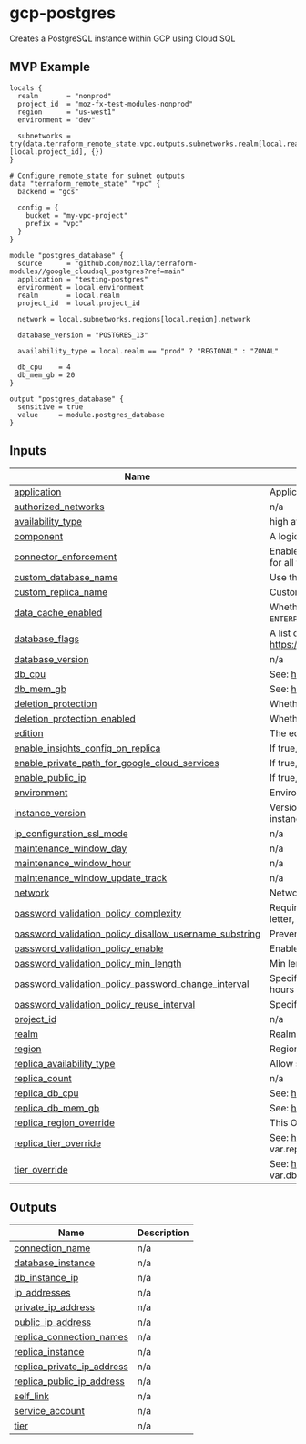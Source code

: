 <!-- BEGIN_TF_DOCS -->
# gcp-postgres
Creates a PostgreSQL instance within GCP using Cloud SQL

## MVP Example

```hcl
locals {
  realm       = "nonprod"
  project_id  = "moz-fx-test-modules-nonprod"
  region      = "us-west1"
  environment = "dev"

  subnetworks = try(data.terraform_remote_state.vpc.outputs.subnetworks.realm[local.realm][local.project_id], {})
}

# Configure remote_state for subnet outputs
data "terraform_remote_state" "vpc" {
  backend = "gcs"

  config = {
    bucket = "my-vpc-project"
    prefix = "vpc"
  }
}

module "postgres_database" {
  source      = "github.com/mozilla/terraform-modules//google_cloudsql_postgres?ref=main"
  application = "testing-postgres"
  environment = local.environment
  realm       = local.realm
  project_id  = local.project_id

  network = local.subnetworks.regions[local.region].network

  database_version = "POSTGRES_13"

  availability_type = local.realm == "prod" ? "REGIONAL" : "ZONAL"

  db_cpu    = 4
  db_mem_gb = 20
}

output "postgres_database" {
  sensitive = true
  value     = module.postgres_database
}
```

## Inputs

| Name | Description | Type | Default | Required |
|------|-------------|------|---------|:--------:|
| <a name="input_application"></a> [application](#input\_application) | Application e.g., bouncer. | `any` | n/a | yes |
| <a name="input_authorized_networks"></a> [authorized\_networks](#input\_authorized\_networks) | n/a | `list` | `[]` | no |
| <a name="input_availability_type"></a> [availability\_type](#input\_availability\_type) | high availability (REGIONAL) or single zone (ZONAL) | `string` | `"REGIONAL"` | no |
| <a name="input_component"></a> [component](#input\_component) | A logical component of an application | `string` | `"db"` | no |
| <a name="input_connector_enforcement"></a> [connector\_enforcement](#input\_connector\_enforcement) | Enables the enforcement of Cloud SQL Auth Proxy or Cloud SQL connectors for all the connections. If enabled, all the direct connections are rejected. | `string` | `null` | no |
| <a name="input_custom_database_name"></a> [custom\_database\_name](#input\_custom\_database\_name) | Use this field for custom database name. | `string` | `""` | no |
| <a name="input_custom_replica_name"></a> [custom\_replica\_name](#input\_custom\_replica\_name) | Custom database replica name. | `string` | `""` | no |
| <a name="input_data_cache_enabled"></a> [data\_cache\_enabled](#input\_data\_cache\_enabled) | Whether data cache is enabled for the instance. Only available for `ENTERPRISE_PLUS` edition instances. | `bool` | `true` | no |
| <a name="input_database_flags"></a> [database\_flags](#input\_database\_flags) | A list of database flag maps: https://www.terraform.io/docs/providers/google/r/sql_database_instance.html | `list` | `[]` | no |
| <a name="input_database_version"></a> [database\_version](#input\_database\_version) | n/a | `string` | `"POSTGRES_13"` | no |
| <a name="input_db_cpu"></a> [db\_cpu](#input\_db\_cpu) | See: https://cloud.google.com/sql/pricing#2nd-gen-pricing | `string` | `"2"` | no |
| <a name="input_db_mem_gb"></a> [db\_mem\_gb](#input\_db\_mem\_gb) | See: https://cloud.google.com/sql/pricing#2nd-gen-pricing | `string` | `"12"` | no |
| <a name="input_deletion_protection"></a> [deletion\_protection](#input\_deletion\_protection) | Whether the instance is protected from deletion (TF) | `bool` | `true` | no |
| <a name="input_deletion_protection_enabled"></a> [deletion\_protection\_enabled](#input\_deletion\_protection\_enabled) | Whether the instance is protected from deletion (API) | `bool` | `true` | no |
| <a name="input_edition"></a> [edition](#input\_edition) | The edition of the instance, can be `ENTERPRISE` or `ENTERPRISE_PLUS`. | `string` | `"ENTERPRISE"` | no |
| <a name="input_enable_insights_config_on_replica"></a> [enable\_insights\_config\_on\_replica](#input\_enable\_insights\_config\_on\_replica) | If true, will allow enable insights config on replica | `bool` | `false` | no |
| <a name="input_enable_private_path_for_google_cloud_services"></a> [enable\_private\_path\_for\_google\_cloud\_services](#input\_enable\_private\_path\_for\_google\_cloud\_services) | If true, will allow Google Cloud Services access over private IP. | `bool` | `false` | no |
| <a name="input_enable_public_ip"></a> [enable\_public\_ip](#input\_enable\_public\_ip) | If true, will assign a public IP to database instance. | `bool` | `false` | no |
| <a name="input_environment"></a> [environment](#input\_environment) | Environment e.g., stage. | `any` | n/a | yes |
| <a name="input_instance_version"></a> [instance\_version](#input\_instance\_version) | Version of database. Use this field if you need to spin up a new database instance. | `string` | `"v1"` | no |
| <a name="input_ip_configuration_ssl_mode"></a> [ip\_configuration\_ssl\_mode](#input\_ip\_configuration\_ssl\_mode) | n/a | `string` | `"ALLOW_UNENCRYPTED_AND_ENCRYPTED"` | no |
| <a name="input_maintenance_window_day"></a> [maintenance\_window\_day](#input\_maintenance\_window\_day) | n/a | `number` | `1` | no |
| <a name="input_maintenance_window_hour"></a> [maintenance\_window\_hour](#input\_maintenance\_window\_hour) | n/a | `number` | `17` | no |
| <a name="input_maintenance_window_update_track"></a> [maintenance\_window\_update\_track](#input\_maintenance\_window\_update\_track) | n/a | `string` | `"stable"` | no |
| <a name="input_network"></a> [network](#input\_network) | Network where the private peering should attach. | `string` | `"default"` | no |
| <a name="input_password_validation_policy_complexity"></a> [password\_validation\_policy\_complexity](#input\_password\_validation\_policy\_complexity) | Require complex password, must contain an uppercase letter, lowercase letter, number, and symbol | `bool` | `false` | no |
| <a name="input_password_validation_policy_disallow_username_substring"></a> [password\_validation\_policy\_disallow\_username\_substring](#input\_password\_validation\_policy\_disallow\_username\_substring) | Prevents the use of the username in the password | `bool` | `false` | no |
| <a name="input_password_validation_policy_enable"></a> [password\_validation\_policy\_enable](#input\_password\_validation\_policy\_enable) | Enable password validation policy | `bool` | `false` | no |
| <a name="input_password_validation_policy_min_length"></a> [password\_validation\_policy\_min\_length](#input\_password\_validation\_policy\_min\_length) | Min length for password | `number` | `0` | no |
| <a name="input_password_validation_policy_password_change_interval"></a> [password\_validation\_policy\_password\_change\_interval](#input\_password\_validation\_policy\_password\_change\_interval) | Specifies the minimum duration after which you can change the password in hours | `string` | `"0s"` | no |
| <a name="input_password_validation_policy_reuse_interval"></a> [password\_validation\_policy\_reuse\_interval](#input\_password\_validation\_policy\_reuse\_interval) | Specifies the number of previous passwords that can't be reused | `number` | `0` | no |
| <a name="input_project_id"></a> [project\_id](#input\_project\_id) | n/a | `string` | `null` | no |
| <a name="input_realm"></a> [realm](#input\_realm) | Realm e.g., nonprod. | `any` | n/a | yes |
| <a name="input_region"></a> [region](#input\_region) | Region where database should be provisioned. | `string` | `"us-west1"` | no |
| <a name="input_replica_availability_type"></a> [replica\_availability\_type](#input\_replica\_availability\_type) | Allow setting availability configuration of replica | `string` | `"ZONAL"` | no |
| <a name="input_replica_count"></a> [replica\_count](#input\_replica\_count) | n/a | `number` | `0` | no |
| <a name="input_replica_db_cpu"></a> [replica\_db\_cpu](#input\_replica\_db\_cpu) | See: https://cloud.google.com/sql/pricing#2nd-gen-pricing | `string` | `"2"` | no |
| <a name="input_replica_db_mem_gb"></a> [replica\_db\_mem\_gb](#input\_replica\_db\_mem\_gb) | See: https://cloud.google.com/sql/pricing#2nd-gen-pricing | `string` | `"12"` | no |
| <a name="input_replica_region_override"></a> [replica\_region\_override](#input\_replica\_region\_override) | This OVERRIDES var.region for replicas (replicas use var.region per default). | `any` | `null` | no |
| <a name="input_replica_tier_override"></a> [replica\_tier\_override](#input\_replica\_tier\_override) | See: https://cloud.google.com/sql/pricing#2nd-gen-pricing. This OVERRIDES var.replica\_db\_cpu and var.replica\_db\_mem\_gb | `any` | `null` | no |
| <a name="input_tier_override"></a> [tier\_override](#input\_tier\_override) | See: https://cloud.google.com/sql/pricing#2nd-gen-pricing. This OVERRIDES var.db\_cpu and var.db\_mem\_gb | `string` | `""` | no |

## Outputs

| Name | Description |
|------|-------------|
| <a name="output_connection_name"></a> [connection\_name](#output\_connection\_name) | n/a |
| <a name="output_database_instance"></a> [database\_instance](#output\_database\_instance) | n/a |
| <a name="output_db_instance_ip"></a> [db\_instance\_ip](#output\_db\_instance\_ip) | n/a |
| <a name="output_ip_addresses"></a> [ip\_addresses](#output\_ip\_addresses) | n/a |
| <a name="output_private_ip_address"></a> [private\_ip\_address](#output\_private\_ip\_address) | n/a |
| <a name="output_public_ip_address"></a> [public\_ip\_address](#output\_public\_ip\_address) | n/a |
| <a name="output_replica_connection_names"></a> [replica\_connection\_names](#output\_replica\_connection\_names) | n/a |
| <a name="output_replica_instance"></a> [replica\_instance](#output\_replica\_instance) | n/a |
| <a name="output_replica_private_ip_address"></a> [replica\_private\_ip\_address](#output\_replica\_private\_ip\_address) | n/a |
| <a name="output_replica_public_ip_address"></a> [replica\_public\_ip\_address](#output\_replica\_public\_ip\_address) | n/a |
| <a name="output_self_link"></a> [self\_link](#output\_self\_link) | n/a |
| <a name="output_service_account"></a> [service\_account](#output\_service\_account) | n/a |
| <a name="output_tier"></a> [tier](#output\_tier) | n/a |  
<!-- END_TF_DOCS -->
